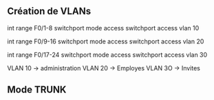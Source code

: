 
## Création de VLANs

int range F0/1-8
switchport mode access
switchport access vlan 10

int range F0/9-16
switchport mode access
switchport access vlan 20

int range F0/17-24
switchport mode access
switchport access vlan 30

VLAN 10 -> administration
VLAN 20 -> Employes
VLAN 3O -> Invites

## Mode TRUNK

